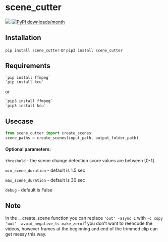 # scene_cutter
[![](https://img.shields.io/badge/python-3.4+-blue.svg)](https://www.python.org/downloads/)
[![PyPI downloads/month](https://img.shields.io/pypi/dm/scene_cutter?logo=pypi&logoColor=white)](https://pypi.python.org/pypi/scene_cutter)

## Installation

`pip install scene_cutter` or 
`pip3 install scene_cutter`

## Requirements
````bash
`pip install ffmpeg`
`pip install kcu`
````

or
````bash
`pip3 install ffmpeg`
`pip3 install kcu`
````

## Usecase

````python
from scene_cutter import create_scenes
scene_paths = create_scenes(input_path, output_folder_path)
````

#### Optional parameters:

 `threshold` - the scene change detection score values are between [0-1].
 
 `min_scene_duration` - default is 1.5 sec
 
 `max_scene_duration` - default is 30 sec
 
 `debug` - default is False

## Note

In the __create_scene function you can replace `'out' -async 1` with `-c copy 'out' -avoid_negative_ts make_zero` if you don't want to reencode the videos, however frames at the beginning and end of the trimmed clip can get messy this way. 
